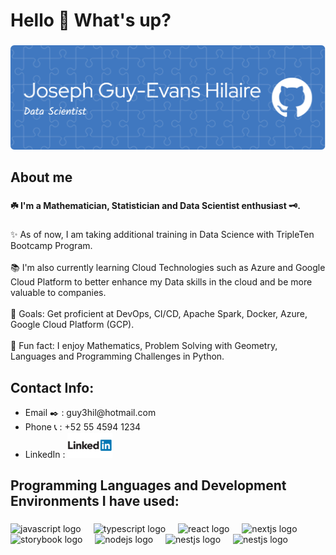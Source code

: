 <h1 align="left">Hello 👋 What's up?</h1>

###

![Design  and Development](https://github.com/Guy-Ayiti/Guy-Ayiti/blob/main/github-banner-image.png)

###

<h2 align="left">About me</h2>

###

<p align="left"> <b> ☘️ I'm a Mathematician, Statistician and Data Scientist enthusiast 🗝️.</b> </p>

###

<p align="left">✨ As of now, I am taking additional training in Data Science with TripleTen Bootcamp Program.
  <br>
  <br>📚 I'm also currently learning Cloud Technologies such as Azure and Google Cloud Platform to better enhance my Data skills in the cloud and be more valuable to companies.
  <br>
  <br>🎯 Goals: Get proficient at DevOps, CI/CD, Apache Spark, Docker, Azure, Google Cloud Platform (GCP).
  <br>
  <br>📌 Fun fact: I enjoy Mathematics, Problem Solving with Geometry, Languages and Programming Challenges in Python.</p>

###
<h2 align="left">Contact Info:</h2>
<p> 
   <ul>
  <li>Email ✒️ : guy3hil@hotmail.com</li>
  <li>Phone 📞 : +52 55 4594 1234</li>
  <li>LinkedIn : <a href="https://www.linkedin.com/in/joseph-guy-evans-jr-hilaire-445a03140/" target="_blank">
                   <img src="https://github.com/Guy-Ayiti/Guy-Ayiti/blob/main/LinkedIn-Logo.jpg" height="40" />
                </a> 
  </li>
</ul> 
</p>

###

<h2 align="left">Programming Languages and Development Environments I have used:</h2>

###

<div align="left">
  <img src="https://cdn.jsdelivr.net/gh/devicons/devicon/icons/python/python-original.svg" height="40" alt="javascript logo"  />
  <img width="12" />
  <img src="https://cdn.jsdelivr.net/gh/devicons/devicon/icons/cplusplus/cplusplus-original.svg" height="40" alt="typescript logo"  />
  <img width="12" />
  <img src="https://cdn.jsdelivr.net/gh/devicons/devicon/icons/java/java-original.svg" height="40" alt="react logo"  />
  <img width="12" />
  <img src="https://cdn.jsdelivr.net/gh/devicons/devicon/icons/r/r-original.svg" height="40" alt="nextjs logo"  />
  <img width="12" />
  <img src="https://cdn.jsdelivr.net/gh/devicons/devicon/icons/linux/linux-original.svg" height="40" alt="storybook logo"  />
  <img width="12" />
  <img src="https://cdn.jsdelivr.net/gh/devicons/devicon/icons/postgresql/postgresql-original.svg" height="40" alt="nodejs logo"  />
  <img width="12" />
  <img src="https://cdn.jsdelivr.net/gh/devicons/devicon/icons/azure/azure-original.svg" height="40" alt="nestjs logo"  />
   <img width="12" />
  <img src="https://cdn.jsdelivr.net/gh/devicons/devicon/icons/pycharm/pycharm-original.svg" height="40" alt="nestjs logo"  />
</div>

###

